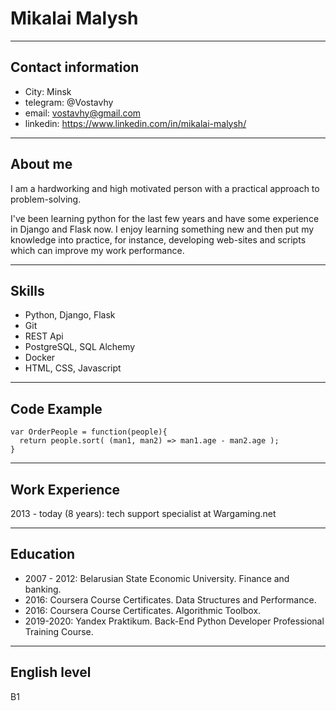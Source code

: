 # Mikalai Malysh #
***
## Contact information
- City: Minsk
- telegram: @Vostavhy
- email: vostavhy@gmail.com
- linkedin: https://www.linkedin.com/in/mikalai-malysh/
***
## About me
I am a hardworking and high motivated person with a practical approach to problem-solving. 

I've been learning python for the last few years and have some experience in Django and Flask now. I enjoy learning something new and then put my knowledge into practice, for instance, developing web-sites and scripts which can improve my work performance.
***
## Skills
- Python, Django, Flask
- Git
- REST Api
- PostgreSQL, SQL Alchemy
- Docker
- HTML, CSS, Javascript
***
## Code Example
```
var OrderPeople = function(people){
  return people.sort( (man1, man2) => man1.age - man2.age ); 
}
```
***
## Work Experience
2013 - today (8 years): tech support specialist at Wargaming.net
***
## Education
- 2007 - 2012: Belarusian State Economic University. Finance and banking.
- 2016: Coursera Course Certificates. Data Structures and Performance.
- 2016: Coursera Course Certificates. Algorithmic Toolbox.
- 2019-2020: Yandex Praktikum. Back-End Python Developer Professional Training Course.
***
## English level
B1
